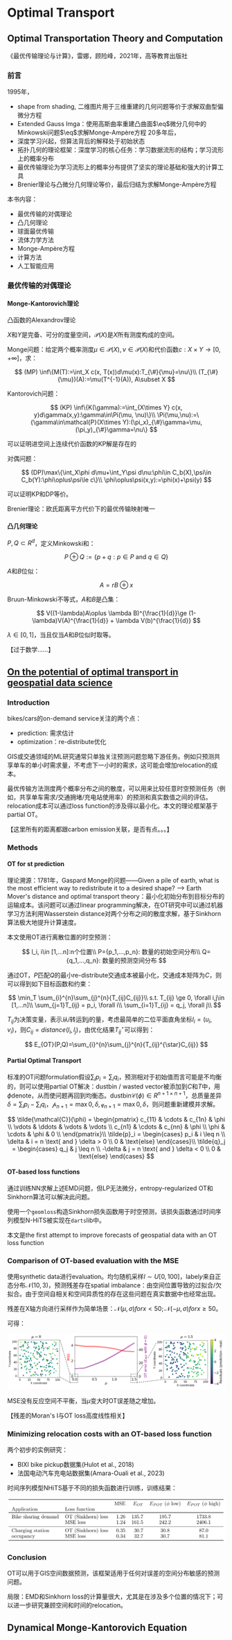 # Optimal Transport
## Optimal Transportation Theory and Computation

《最优传输理论与计算》，雷娜，顾险峰，2021年，高等教育出版社

### 前言

1995年，
+ shape from shading, 二维图片用于三维重建的几何问题等价于求解双曲型偏微分方程
+ Extended Gauss Imga：使用高斯曲率重建凸曲面$\eq$微分几何中的Minkowski问题$\eq$求解Monge-Ampère方程
20多年后，
+ 深度学习兴起，但算法背后的解释处于初始状态
+ 拓扑几何的理论框架：深度学习的核心任务：学习数据流形的结构；学习流形上的概率分布
+ 最优传输理论为学习流形上的概率分布提供了坚实的理论基础和强大的计算工具
+ Brenier理论与凸微分几何理论等价，最后归结为求解Monge-Ampère方程

本书内容：
+ 最优传输的对偶理论
+ 凸几何理论
+ 球面最优传输
+ 流体力学方法
+ Monge-Ampère方程
+ 计算方法
+ 人工智能应用

### 最优传输的对偶理论

#### Monge-Kantorovich理论

凸函数的Alexandrov理论

$X$和$Y$是完备、可分的度量空间，$\mathcal{P}(X)$是$X$所有测度构成的空间。

Monge问题：给定两个概率测度$\mu\in\mathcal{P}(X),\nu\in\mathcal{P}(X)$和代价函数$c:X\times Y\rightarrow [0, +\infty]$，求：

$$
(MP) \inf\{M(T):=\int_X c(x, T(x))d\mu(x):T_{\#}{\mu}=\nu\}\\
(T_{\#}{\mu})(A):=\mu(T^{-1}(A)), A\subset X
$$

Kantorovich问题：

$$
(KP) \inf\{K(\gamma):=\int_{X\times Y} c(x, y)d\gamma(x,y):\gamma\in\Pi(\mu, \nu)\}\\
\Pi(\mu,\nu):=\{\gamma\in\mathcal{P}(X\times Y):(\pi_x)_{\#}\gamma=\mu, (\pi_y)_{\#}\gamma=\nu\}
$$

可以证明进空间上连续代价函数的KP解是存在的

对偶问题：

$$
(DP)\max\{\int_X\phi d\mu+\int_Y\psi d\nu:\phi\in C_b(X),\psi\in C_b(Y):\phi\oplus\psi\le c\}\\
\phi\oplus\psi(x,y):=\phi(x)+\psi(y)
$$

可以证明KP和DP等价。

Brenier理论：欧氏距离平方代价下的最优传输映射唯一        

#### 凸几何理论

$P,Q\subset R^d$，定义Minkowski和：

$$
P\oplus Q:=\{p+q:p\in P \text{ and } q\in Q\}
$$

$A$和$B$位似：

$$
A=rB\oplus{x}
$$

Bruun-Minkowski不等式，$A$和$B$是凸集：

$$
V((1-\lambda)A\oplus \lambda B)^{\frac{1}{d}}\ge (1-\lambda)V(A)^{\frac{1}{d}} + \lambda V(b)^{\frac{1}{d}}
$$

$\lambda \in [0, 1]$，当且仅当$A$和$B$位似时取等。

【过于数学......】

## [On the potential of optimal transport in geospatial data science](https://arxiv.org/pdf/2410.11709)
### Introduction

bikes/cars的on-demand service关注的两个点：
+ prediction: 需求估计
+ optimization：re-distribute优化

GIS或交通领域的ML研究通常只单独关注预测问题忽略下游任务。例如只预测共享单车的单小时需求量，不考虑下一小时的需求，这可能会增加relocation的成本。

最优传输方法测度两个概率分布之间的散度，可以用来比较任意时空预测任务（例如，共享单车需求/交通拥堵/充电站使用率）的预测和真实数值之间的评估。relocation成本可以通过loss function的涉及得以最小化。本文的理论框架基于partial OT。

【这里所有的距离都跟carbon emission关联，是否有点。。。】

### Methods

#### OT for st prediction

理论溯源：1781年，Gaspard Monge的问题——Given a pile of earth, what is the most efficient way to redistribute it to a desired shape? --> Earth Mover's distance and optimal transport theory：最小化初始分布到目标分布的运输成本。该问题可以通过linear programming解决，在OT研究中可以通过机器学习方法利用Wasserstein distance对两个分布之间的散度求解，基于Sinkhorn算法极大地提升计算速度。

本文使用OT进行离散位置的时空预测：

$$
l_i, i\in [1,...n]:n个位置\\
P={p_1,...,p_n}: 数量的初始空间分布\\
Q={q_1,...,q_n}: 数量的预测空间分布
$$

通过OT，$P$匹配$Q$的最小re-distribute交通成本被最小化，交通成本矩阵为$C$，则可以得到如下目标函数和约束：

$$
\min_T \sum_{i}^{n}\sum_{j}^{n}{T_{ij}C_{ij}}\\
s.t. T_{ij} \ge 0, \forall i,j\in [1,...n]\\
\sum_{j=1}T_{ij} = p_i, \forall i\\
\sum_{i=1}T_{ij} = q_j, \forall j\\
$$

$T_{ij}$为决策变量，表示从$i$转运到$j$的量，考虑最简单的二位平面直角坐标$l_i=(u_i, v_i)$，则$C_{ij}=distance(l_i, l_j)$，由优化结果$T_{ij}^{\star}$可以得到：

$$
E_{OT}(P,Q)=\sum_{i}^{n}\sum_{j}^{n}{T_{ij}^{\star}C_{ij}}
$$

#### Partial Optimal Transport

标准的OT问题formulation假设$\sum_{i} p_i = \sum_{i} q_i$，预测相对于初始值而言可能是不均衡的，则可以使用partial OT解决：dustbin / wasted vector被添加到$C$和$T$中，用$\phi$denote，从而使问题再回到均衡态。dustbin$\mathcal{C}(\phi)\in R^{{n+1}\times{n+1}}$，总质量差异$\delta = \sum_{i} p_i - \sum_{i} q_i$，$\mathcal{p}_{n+1}=\max{0, \delta}, \mathcal{q}_{n+1}=\max{0, \delta}$，则问题重新建模并求解。

$$
\tilde{\mathcal{C}}(\phi) = \begin{pmatrix}
    c_{11} & \cdots & c_{1n} & \phi \\
    \vdots & \ddots & \vdots & \vdots \\
    c_{n1} & \cdots & c_{nn} & \phi \\
    \phi & \cdots & \phi & 0 \\
\end{pmatrix}\\
\tilde{p}_i = \begin{cases}
    p_i & i \leq n \\
    \delta & i = n \text{ and } \delta > 0 \\
    0 & \text{else}
\end{cases}\\
\tilde{q}_j = \begin{cases}
    q_j & j \leq n \\
    -\delta & j = n \text{ and } \delta < 0 \\
    0 & \text{else}
\end{cases}
$$

#### OT-based loss functions

通过训练NN求解上述EMD问题，但LP无法微分，entropy-regularized OT和Sinkhorn算法可以解决此问题。

使用一个`geomloss`构造Sinkhorn损失函数用于时空预测，该损失函数通过时间序列模型N-HiTS被实现在`darts`lib中。

本文是the first attempt to improve forecasts of geospatial data with an OT loss function

### Comparison of OT-based evaluation with the MSE

使用synthetic data进行evaluation。均匀随机采样$l\sim U[0,100]$，label$y$来自正态分布$\mathcal{N}(10, 3)$，预测残差存在spatial imbalance：由空间位置导致的过拟合/欠拟合。由于空间自相关和空间异质性的存在这些问题在真实数据中也经常出现。

残差在X轴方向进行采样作为简单场景：$\mathcal{N}(\mu, \sigma) for x<50; \mathcal{N}(-\mu, \sigma) for x\ge 50$。

可得：

![alt text](image-167.png)

MSE没有反应空间不平衡，当$\mu$变大时OT误差随之增加。

【残差的Moran's I与OT loss高度线性相关】

### Minimizing relocation costs with an OT-based loss function

两个初步的实例研究：

+ BIXI bike pickup数据集(Hulot et al., 2018)
+ 法国电动汽车充电站数据集(Amara-Ouali et al., 2023)

时间序列模型NHiTS基于不同的损失函数进行训练，训练结果：

![alt text](image-168.png)

### Conclusion

OT可以用于GIS空间数据预测，该框架适用于任何对误差的空间分布敏感的预测问题。

局限：EMD和Sinkhorn loss的计算量很大，尤其是在涉及多个位置的情况下；可以进一步研究兼顾空间和时间的relocation。

## Dynamical Monge-Kantorovich Equation
